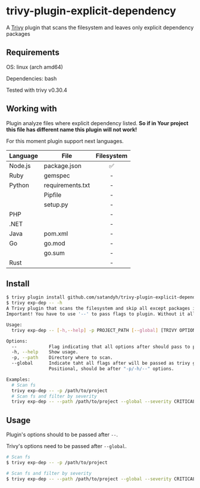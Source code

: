 # trivy-plugin-explicit-dependency
A [Trivy](https://github.com/aquasecurity/trivy) plugin that scans the filesystem and leaves only explicit dependency packages

## Requirements

OS: linux (arch amd64)

Dependencies: bash

Tested with trivy v0.30.4
## Working with
Plugin analyze files where explicit dependency listed. **So if in Your project this file has different name this plugin will not work!**

For this moment plugin support next languages.

| **Language** | **File**         | **Filesystem** |
| ------------ | ---------------- | :------------: |
| Node.js      | package.json     |       ✅        |
| Ruby         | gemspec          |       -        |
| Python       | requirements.txt |       -        |
|              | Pipfile          |       -        |
|              | setup.py         |       -        |
| PHP          |                  |       -        |
| .NET         |                  |       -        |
| Java         | pom.xml          |       -        |
| Go           | go.mod           |       -        |
|              | go.sum           |       -        |
| Rust         |                  |       -        |

## Install

```bash
$ trivy plugin install github.com/satandyh/trivy-plugin-explicit-dependency
$ trivy exp-dep -- -h
A Trivy plugin that scans the filesystem and skip all except packages in **/**/package.yaml files.
Important! You have to use '--' to pass flags to plugin. Without it all flags will be passed as global.

Usage:
  trivy exp-dep -- [-h,--help] -p PROJECT_PATH [--global] [TRIVY OPTION]

Options:
  --            Flag indicating that all options after should pass to plugin.
  -h, --help    Show usage.
  -p, --path    Directory where to scan.
  --global      Indicate taht all flags after will be passed as trivy global/fs options.
                Positional, should be after "-p/-h/--" options.

Examples:
  # Scan fs
  trivy exp-dep -- -p /path/to/project
  # Scan fs and filter by severity
  trivy exp-dep -- --path /path/to/project --global --severity CRITICAL
```

## Usage
Plugin's options should to be passed after `--`.

Trivy's options need to be passed after `--global`.

```bash
# Scan fs
$ trivy exp-dep -- -p /path/to/project

# Scan fs and filter by severity
$ trivy exp-dep -- --path /path/to/project --global --severity CRITICAL
```
